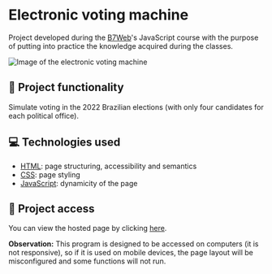 # Electronic voting machine
Project developed during the [B7Web](https://b7web.com.br/)'s JavaScript course with the purpose of putting into practice the knowledge acquired during the classes.

![Image of the electronic voting machine](https://user-images.githubusercontent.com/96635074/211128906-e85b7307-01e5-47f8-9d9d-a082bdff9452.png)

## 🔨 Project functionality
Simulate voting in the 2022 Brazilian elections (with only four candidates for each political office).

## 💻 Technologies used 
* [HTML](https://developer.mozilla.org/pt-BR/docs/Web/HTML): page structuring, accessibility and semantics
* [CSS](https://developer.mozilla.org/pt-BR/docs/Web/CSS): page styling 
* [JavaScript](https://developer.mozilla.org/pt-BR/docs/Web/JavaScript): dynamicity of the page

## 📁 Project access
You can view the hosted page by clicking [here](https://electronic-voting-machine.vercel.app/).

**Observation:** This program is designed to be accessed on computers (it is not responsive), so if it is used on mobile devices, the page layout will be misconfigured and some functions will not run.
